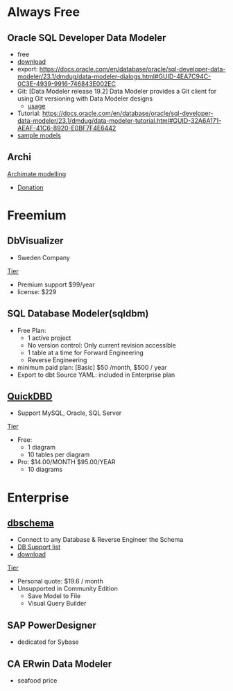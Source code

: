 # Always Free
## Oracle SQL Developer Data Modeler
- free
- [download](https://www.oracle.com/database/sqldeveloper/technologies/sql-data-modeler/download/)
- export: https://docs.oracle.com/en/database/oracle/sql-developer-data-modeler/23.1/dmdug/data-modeler-dialogs.html#GUID-4EA7C94C-0C3E-4939-9916-746843E002EC
- Git: [Data Modeler release 19.2] Data Modeler provides a Git client for using Git versioning with Data Modeler designs
  - [usage](https://docs.oracle.com/en/database/oracle/sql-developer-data-modeler/23.1/dmdug/data-modeler-concepts-usage.html#GUID-CA841FDF-A16A-4BD0-827E-05EE9A43E87A) 
- Tutorial: https://docs.oracle.com/en/database/oracle/sql-developer-data-modeler/23.1/dmdug/data-modeler-tutorial.html#GUID-32A6A171-AEAF-41C6-8920-E0BF7F4E6442
- [sample models](https://www.oracle.com/database/technologies/appdev/datamodeler-samples.html)

## Archi
[Archimate modelling](https://www.archimatetool.com/)
- [Donation](https://www.patreon.com/architool)

# Freemium
## DbVisualizer
- Sweden Company

[Tier](https://www.dbvis.com/pricing/#features)
- Premium support $99/year
- license: $229 

## SQL Database Modeler(sqldbm)
- Free Plan: 
  - 1 active project
  - No version control: Only current revision accessible
  - 1 table at a time for Forward Engineering
  - Reverse Engineering
- minimum paid plan: [Basic] $50 /month, $500 / year
- Export to dbt Source YAML: included in Enterprise plan
  
## [QuickDBD](https://www.quickdatabasediagrams.com/)
- Support MySQL, Oracle, SQL Server

[Tier](https://www.quickdatabasediagrams.com/#pricing)
- Free:
  - 1 diagram
  - 10 tables per diagram
- Pro: $14.00/MONTH    $95.00/YEAR   
  - 10 diagrams



# Enterprise
## [dbschema](https://dbschema.com/)
- Connect to any Database & Reverse Engineer the Schema
- [DB Support list](https://dbschema.com/databases.html)
- [download](https://dbschema.com/download.html)

[Tier](https://dbschema.com/editions.html)
- Personal quote: $19.6 / month
- Unsupported in Community Edition
  - Save Model to File
  - Visual Query Builder

## SAP PowerDesigner
- dedicated for Sybase

## CA ERwin Data Modeler
- seafood price
